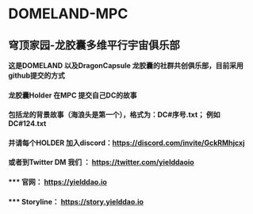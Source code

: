 # DOMELAND-MPC
## 穹顶家园-龙胶囊多维平行宇宙俱乐部
**这是DOMELAND 以及DragonCapsule 龙胶囊的社群共创俱乐部，目前采用github提交的方式**

 #### 龙胶囊Holder 在MPC 提交自己DC的故事
 #### 包括龙的背景故事（海浪头是第一个），**格式为：DC#序号.txt**； 例如 DC#124.txt
 #### 并请每个HOLDER 加入discord：https://discord.com/invite/GckRMhjcxj
 #### 或者到Twitter DM 我们 ： https://twitter.com/yielddaoio
 #### *** 官网： https://yielddao.io
 #### *** Storyline： https://story.yielddao.io


 
